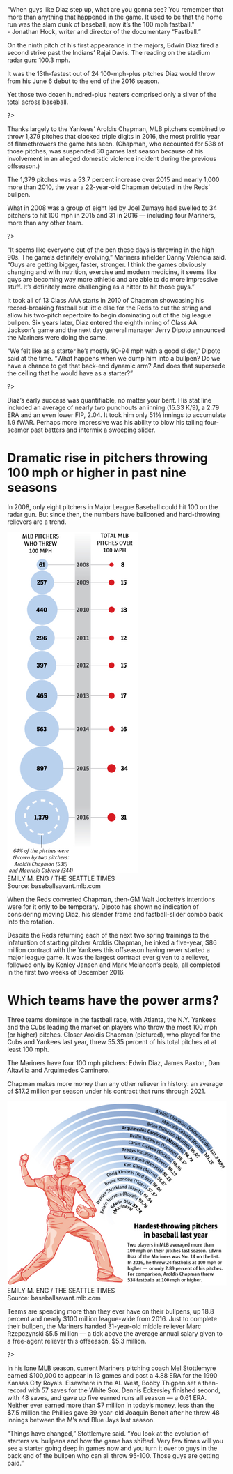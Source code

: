 <div class="opening pullquote">
  "When guys like Diaz step up, what are you gonna see? You remember that more than anything that happened in the game. It used to be that the home run was the slam dunk of baseball, now it’s the 100 mph fastball."
  <div class="attribution">- Jonathan Hock, writer and director of the documentary “Fastball.”</div>
</div>

On the ninth pitch of his first appearance in the majors, Edwin Diaz  fired a second strike past the Indians’ Rajai Davis. The reading on the stadium radar gun: 100.3 mph.

It was the 13th-fastest out of 24 100-mph-plus pitches Diaz would throw from his June 6 debut to the end of the 2016 season. 

Yet those two dozen hundred-plus heaters comprised only a sliver of the total across baseball. 

<?<%= t.include("_inlineNav.html", { page: "trends" }) %>?>

Thanks largely to the Yankees’ Aroldis Chapman,  MLB pitchers combined to throw 1,379 pitches that clocked triple digits in 2016, the most prolific year of flamethrowers the game has seen. (Chapman, who accounted for 538 of those pitches, was suspended 30 games last season because of his involvement in an alleged domestic violence incident during the previous offseason.)

The 1,379 pitches was a 53.7 percent increase over 2015 and nearly 1,000 more than 2010, the year a 22-year-old Chapman debuted in the Reds’ bullpen.

What in 2008 was a group of eight led by Joel Zumaya had swelled to 34 pitchers to hit 100 mph in 2015 and 31 in 2016 — including four Mariners, more than any other team.

<?<%= t.include("trends/_top_10_pitchers.html") %>?>

“It seems like everyone out of the pen these days is throwing in the high 90s. The game’s definitely evolving,” Mariners infielder Danny Valencia said. “Guys are getting bigger, faster, stronger. I think the games obviously changing and with nutrition, exercise and modern medicine, it seems like guys are becoming way more athletic and are able to do more impressive stuff. It’s definitely more challenging as a hitter to hit those guys.”

It took all of 13 Class AAA starts in 2010 of Chapman showcasing his record-breaking fastball but little else for the Reds to cut the string and allow his two-pitch repertoire to begin dominating out of the big league bullpen. Six years later, Diaz entered the eighth inning of  Class AA Jackson’s game and the next day general manager Jerry Dipoto announced the Mariners were doing the same.

“We felt like as a starter he’s mostly 90-94 mph with a good slider,” Dipoto said at the time. “What happens when we dump him into a bullpen? Do we have a chance to get that back-end dynamic arm? And does that supersede the ceiling that he would have as a starter?”

<? <%= t.include("partials/_ad.html", { type: "square" }) %> ?>

Diaz’s early success was quantifiable, no matter your bent. His stat line included an average of nearly two punchouts an inning (15.33 K/9), a 2.79 ERA and an even lower FIP, 2.04. It took him only 51⅔ innings to accumulate 1.9 fWAR. Perhaps more impressive was his ability to blow his tailing four-seamer past batters and intermix a sweeping slider.

<div class="visualization side-by-side">
  <div class="row">
    <div class="text">
      <h1>Dramatic rise in pitchers throwing 100 mph or higher in past nine seasons</h1>
      <p>
        In 2008, only eight pitchers in Major League Baseball could hit 100 on the radar gun. But since then, the numbers have ballooned and hard-throwing relievers are a trend.
    </div>
    <div class="image">
      <img src="../assets/WEB-Diaz-graphic1.jpg">
    </div>
  </div>
  <div class="attribution">
    <div class="credit">EMILY M. ENG / THE SEATTLE TIMES</div>
    <div class="source">Source: baseballsavant.mlb.com</div>
  </div>
</div>

When the Reds converted Chapman, then-GM Walt Jocketty’s intentions were for it only to be temporary. Dipoto has shown no indication of considering moving Diaz, his slender frame and fastball-slider combo back into the rotation.

Despite the Reds returning each of the next two spring trainings to the infatuation of starting pitcher Aroldis Chapman, he inked a five-year, $86 million contract with the Yankees this offseason having never started a major league game. It was the largest contract ever given to a reliever, followed only by Kenley Jansen and Mark Melancon’s deals, all completed in the first two weeks of December 2016. 

<div class="visualization side-by-side">
  <div class="row">
    <div class="text">
      <h1>Which teams have the power arms?</h1>
      <p>
        Three teams dominate in the fastball race, with Atlanta, the N.Y. Yankees and the Cubs leading the market on players who throw the most 100 mph (or higher) pitches. Closer Aroldis Chapman (pictured), who played for the Cubs and Yankees last year, threw 55.35 percent of his total pitches at at least 100 mph. 
      <p>
        The Mariners have four 100 mph pitchers: Edwin Diaz, James Paxton, Dan Altavilla and Arquimedes Caminero.
      <p>
        Chapman makes more money than any other reliever in history: an average of $17.2 million per season under his contract that runs through 2021.
    </div>
    <div class="image">
      <img src="../assets/WEB-Diaz-graphic3.jpg">
    </div>
  </div>
  <div class="attribution">
    <div class="credit">EMILY M. ENG / THE SEATTLE TIMES</div>
    <div class="source">Source: baseballsavant.mlb.com</div>
  </div>
</div>

Teams are spending more than they ever have on their bullpens, up 18.8 percent and nearly $100 million league-wide from 2016. Just to complete their bullpen, the Mariners handed 31-year-old middle reliever Marc Rzepczynski $5.5 million — a tick above the average annual salary given to a free-agent reliever this offseason, $5.3 million.

<?<%= t.include("trends/_by_team.html") %>?>

In his lone MLB season, current Mariners pitching coach Mel Stottlemyre earned $100,000 to appear in 13 games and post a 4.88 ERA for the 1990 Kansas City Royals. Elsewhere in the AL West, Bobby Thigpen set a then-record with 57 saves for the White Sox. Dennis Eckersley finished second, with 48 saves, and gave up five earned runs all season — a 0.61 ERA. Neither ever earned more than $7 million in today’s money, less than the $7.5 million the Phillies gave 39-year-old Joaquin Benoit after he threw 48 innings between the M’s and Blue Jays last season.

“Things have changed,” Stottlemyre said. “You look at the evolution of starters vs. bullpens and how the game has shifted. Very few times will you see a starter going deep in games now and you turn it over to guys in the back end of the bullpen who can all throw 95-100. Those guys are getting paid.”

